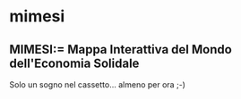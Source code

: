 mimesi
======

MIMESI:= Mappa Interattiva del Mondo dell'Economia Solidale
----

Solo un sogno nel cassetto... almeno per ora ;-)


